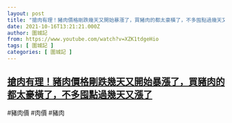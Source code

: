 ```yaml
---
layout: post
title: "搶肉有理！豬肉價格剛跌幾天又開始暴漲了，買豬肉的都太豪橫了，不多囤點過幾天又漲了"
date: 2021-10-16T13:21:21.000Z
author: 圍城記
from: https://www.youtube.com/watch?v=XZK1tdgeHio
tags: [ 圍城記 ]
categories: [ 圍城記 ]
---
```

<!--1634390481000-->
[搶肉有理！豬肉價格剛跌幾天又開始暴漲了，買豬肉的都太豪橫了，不多囤點過幾天又漲了](https://www.youtube.com/watch?v=XZK1tdgeHio)
------

<div>
#豬肉價 #肉價 #豬肉
</div>
